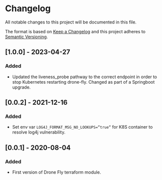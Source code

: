 # Changelog
All notable changes to this project will be documented in this file.

The format is based on [Keep a Changelog](http://keepachangelog.com/en/1.0.0/) and this project adheres to [Semantic Versioning](http://semver.org/spec/v2.0.0.html).

## [1.0.0] - 2023-04-27
### Added
- Updated the liveness_probe pathway to the correct endpoint in order to stop Kubernetes restarting drone-fly. Changed as part of a Springboot upgrade.
## [0.0.2] - 2021-12-16
### Added
- Set env var `LOG4J_FORMAT_MSG_NO_LOOKUPS=”true”` for K8S container to resolve log4j vulnerability.

## [0.0.1] - 2020-08-04
### Added
- First version of Drone Fly terraform module.
